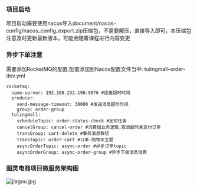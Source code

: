 ### 项目启动
项目启动需要使用nacos导入document/nacos-config/nacos_config_export.zip压缩包，不需要解压，直接导入即可，本压缩包注意及时更新最新版本，可能会随着课程进行内容变更

### 异步下单注意
需要添加RocketMQ的配置,配置添加到Nacos配置文件当中: tulingmall-order-dev.yml
```
rocketmq:
  name-server: 192.168.232.198:9876 #连接超时时间
  producer:
    send-message-timeout: 30000 #发送消息超时时间
    group: order-group
  tulingmall:
    scheduleTopic: order-status-check #定时任务
    cancelGroup: cancel-order #消费组业务逻辑,取消超时未支付订单
    transGroup: cart-delete #事务消息群组
    transTopic: order-cart #订单-购物车主题
    asyncOrderTopic: async-order #异步订单topic
    asyncOrderGroup: async-order-group #异步下单消息消费
```

### 图灵电商项目微服务架构图
![jiagou.jpg](http://git.jiagouedu.com/java-vip/tuling-mall/raw/master/Document/tuling-mall%e5%95%86%e5%9f%8e%e5%be%ae%e6%9c%8d%e5%8a%a1%e6%9e%b6%e6%9e%84%e5%9b%be.jpg)